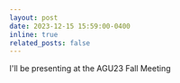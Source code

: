 ```yaml
---
layout: post
date: 2023-12-15 15:59:00-0400
inline: true
related_posts: false
---
```


I'll be presenting at the AGU23 Fall Meeting